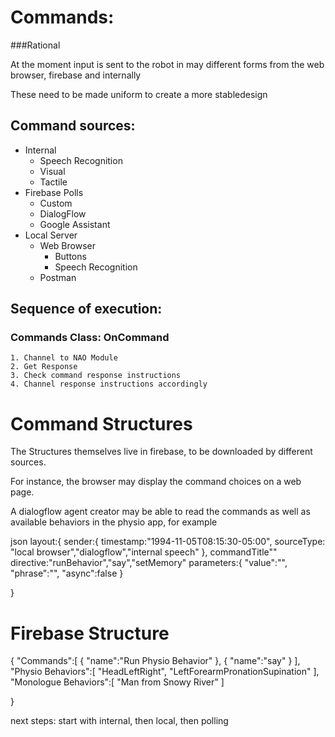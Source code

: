 


# Commands:


###Rational

At the moment input is sent to the robot in may different forms from the web browser, firebase and internally

These need to be made uniform to create a more stabledesign


## Command sources:
* Internal
    * Speech Recognition
    * Visual
    * Tactile
* Firebase Polls
    * Custom
    * DialogFlow
    * Google Assistant
* Local Server
    * Web Browser
        * Buttons
        * Speech Recognition
    * Postman


## Sequence of execution:
### Commands Class: OnCommand
    1. Channel to NAO Module
    2. Get Response
    3. Check command response instructions
    4. Channel response instructions accordingly


# Command Structures

The Structures themselves live in firebase, to be downloaded by different sources.

For instance, the browser may display the command choices on a web page.

A dialogflow agent creator may be able to read the commands as well as available behaviors in the physio app, for example


json layout:{
    sender:{
        timestamp:"1994-11-05T08:15:30-05:00",
        sourceType: "local browser","dialogflow","internal speech"
    },
    commandTitle""
    directive:"runBehavior","say","setMemory"
    parameters:{
        "value":"",
        "phrase":"",
        "async":false
    }


}



# Firebase Structure


{
    "Commands":[
        {
            "name":"Run Physio Behavior"
        },
        {
            "name":"say"
        }
    ],
    "Physio Behaviors":[
        "HeadLeftRight",
        "LeftForearmPronationSupination"
    ],
    "Monologue Behaviors":[
        "Man from Snowy River"
    ]




}


next steps:
start with internal, then local, then polling